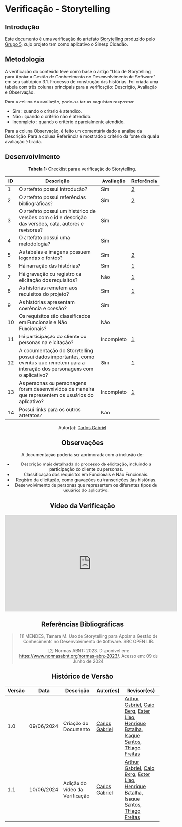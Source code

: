 # Verificação - Storytelling

## Introdução

Este documento é uma verificação do artefato [Storytelling](https://github.com/Requisitos-de-Software/2024.1-Sinesp_Cidadao/blob/main/docs/elicitacao/tecnicas/storytelling.md) produzido pelo [Grupo 5](https://github.com/Requisitos-de-Software/2024.1-Sinesp_Cidadao), cujo projeto tem como aplicativo o Sinesp Cidadão. 

## Metodologia


A verificação do conteúdo teve como base o artigo "Uso de Storytelling para Apoiar a Gestão de Conhecimento no Desenvolvimento de Software" em seu subtópico 3.1. Processo de construção das histórias.
Foi criada uma tabela com três colunas principais para a verificação: Descrição, Avaliação e Observação.  

Para a coluna da avaliação, pode-se ter as seguintes respostas:
- Sim : quando o critério é atendido.
- Não : quando o critério não é atendido.
- Incompleto : quando o critério é parcialmente atendido.

Para a coluna Observação, é feito um comentário dado a análise da Descrição.
Para a coluna Referẽncia é mostrado o critério da fonte da qual a avaliação é tirada.

## Desenvolvimento

<font><p style="text-align: center">**Tabela 1:** Checklist para a verificação do Storytelling.</p></font>

| ID  | Descrição                                                                                                                                  | Avaliação  | Referência |
|-----|--------------------------------------------------------------------------------------------------------------------------------------------|------------|------------|
| 1   | O artefato possui Introdução?                                                                                                              |   Sim      | [2](#ancora2) |
| 2   | O artefato possui referências bibliográficas?                                                                                              |   Sim      | [2](#ancora2) |
| 3   | O artefato possui um histórico de versões com o id e descrição das versões, data, autores e revisores?                                 |   Sim      |            |
| 4   | O artefato possui uma metodologia?                                                                                                         |   Sim      |            |
| 5   | As tabelas e imagens possuem legendas e fontes?                                                                                            |   Sim      | [2](#ancora2) |
| 6   | Há narração das histórias?                                                                                                                 |   Sim      | [1](#ancora1) |
| 7   | Há gravação ou registro da elicitação dos requisitos?                                                                                      |   Não      | [1](#ancora1) |
| 8   | As histórias remetem aos requisitos do projeto?                                                                                            |   Sim      | [1](#ancora1) |
| 9   | As histórias apresentam coerência e coesão?                                                                                                |   Sim      |            |
| 10  | Os requisitos são classificados em Funcionais e Não Funcionais?                                                                            |   Não      |            |
| 11  | Há participação do cliente ou personas na elicitação?                                                                                      | Incompleto | [1](#ancora1) |
| 12  | A documentação do Storytelling possui dados importantes, como eventos que remetem para a interação dos personagens com o aplicativo?    |   Sim      | [1](#ancora1) |
| 13  | As personas ou personagens foram desenvolvidos de maneira que representem os usuários do aplicativo?                                     | Incompleto | [1](#ancora1) |
| 14  | Possui links para os outros artefatos?                                                                                                     |   Não      |            |

<div align="center">Autor(a): <a href="https://github.com/TheCarlosRamos">Carlos Gabriel</a>



## Observações

A documentação poderia ser aprimorada com a inclusão de:
- Descrição mais detalhada do processo de elicitação, incluindo a participação do cliente ou personas.
- Classificação dos requisitos em Funcionais e Não Funcionais.
- Registro da elicitação, como gravações ou transcrições das histórias.
- Desenvolvimento de personas que representem os diferentes tipos de usuários do aplicativo.

## Vídeo da Verificação

<iframe width="560" height="315" src="https://www.youtube.com/embed/qoxGwBeqdtE" frameborder="0" allow="accelerometer; autoplay; clipboard-write; encrypted-media; gyroscope; picture-in-picture" allowfullscreen></iframe>


## Referências Bibliográficas 

> [1] MENDES, Tamara M. Uso de Storytelling para Apoiar a Gestão de Conhecimento no Desenvolvimento de Software. SBC OPEN LIB. 
>
> [2] Normas ABNT: 2023. Disponível em: <a href="https://www.normasabnt.org/normas-abnt-2023/">https://www.normasabnt.org/normas-abnt-2023/</a>. Acesso em: 09 de Junho de 2024.

## Histórico de Versão

Versão  | Data | Descrição | Autor(es) | Revisor(es)
-------- | ------ | ------ | ---------- | ----------
|1.0 | 09/06/2024 | Criação do Documento | [Carlos Gabriel](https://github.com/TheCarlosRamos) |  [Arthur Gabriel](ArthurGabrieel), [Caio Berg](https://github.com/Caio-bergbjj), [Ester Lino](https://github.com/esteerlino), [Henrique Batalha](https://github.com/HeBatalha), [Isaque Santos](https://github.com/IsaqueSH), [Thiago Freitas](https://github.com/thiagorfreitas)  |
|1.1 | 10/06/2024 | Adição do vídeo da Verificação | [Carlos Gabriel](https://github.com/TheCarlosRamos) |  [Arthur Gabriel](ArthurGabrieel), [Caio Berg](https://github.com/Caio-bergbjj), [Ester Lino](https://github.com/esteerlino), [Henrique Batalha](https://github.com/HeBatalha), [Isaque Santos](https://github.com/IsaqueSH), [Thiago Freitas](https://github.com/thiagorfreitas)  |
